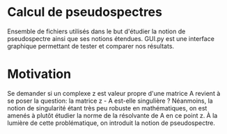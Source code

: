 # Calcul de pseudospectres
Ensemble de fichiers utilisés dans le but d'étudier la notion de pseudospectre ainsi que ses notions étendues.
GUI.py est une interface graphique permettant de tester et comparer nos résultats.

# Motivation
Se demander si un complexe z est valeur propre d'une matrice A revient à se poser la question: la matrice z - A est-elle singulière ?
Néanmoins, la notion de singularité étant très peu robuste en mathématiques, on est amenés à plutôt étudier la norme de la résolvante de A en ce point z.
À la lumière de cette problématique, on introduit la notion de pseudospectre.
